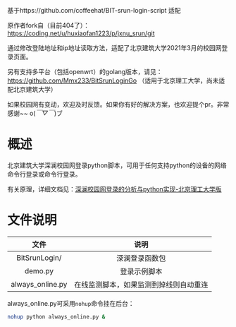 基于https://github.com/coffeehat/BIT-srun-login-script 适配

原作者fork自（目前404了）：https://coding.net/u/huxiaofan1223/p/jxnu_srun/git

通过修改登陆地址和ip地址读取方法，适配了北京建筑大学2021年3月的校园网登录页面。

另有支持多平台（包括openwrt）的golang版本，请见：https://github.com/Mmx233/BitSrunLoginGo （适用于北京理工大学，尚未适配北京建筑大学）

如果校园网有变动，欢迎及时反馈。如果你有好的解决方案，也欢迎提个pr。非常感谢~~ o(*￣▽￣*)ブ

# 概述

北京建筑大学深澜校园网登录python脚本，可用于任何支持python的设备的网络命令行登录或命令行登录。

有关原理，详细文档见：[深澜校园网登录的分析与python实现-北京理工大学版](https://zhuanlan.zhihu.com/p/122556315)



# 文件说明

|文件|说明|
|:-:|:-:|
|BitSrunLogin/|深澜登录函数包|
|demo.py|登录示例脚本|
|always_online.py|在线监测脚本，如果监测到掉线则自动重连|

always_online.py可采用`nohup`命令挂在后台：
``` bash
nohup python always_online.py &
```
